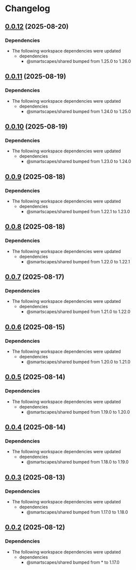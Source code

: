 # Changelog

## [0.0.12](https://github.com/BinaryStudioAcademy/bsa-2025-smartscapes/compare/@smartscapes/tests-v0.0.11...@smartscapes/tests-v0.0.12) (2025-08-20)


### Dependencies

* The following workspace dependencies were updated
  * dependencies
    * @smartscapes/shared bumped from 1.25.0 to 1.26.0

## [0.0.11](https://github.com/BinaryStudioAcademy/bsa-2025-smartscapes/compare/@smartscapes/tests-v0.0.10...@smartscapes/tests-v0.0.11) (2025-08-19)


### Dependencies

* The following workspace dependencies were updated
  * dependencies
    * @smartscapes/shared bumped from 1.24.0 to 1.25.0

## [0.0.10](https://github.com/BinaryStudioAcademy/bsa-2025-smartscapes/compare/@smartscapes/tests-v0.0.9...@smartscapes/tests-v0.0.10) (2025-08-19)


### Dependencies

* The following workspace dependencies were updated
  * dependencies
    * @smartscapes/shared bumped from 1.23.0 to 1.24.0

## [0.0.9](https://github.com/BinaryStudioAcademy/bsa-2025-smartscapes/compare/@smartscapes/tests-v0.0.8...@smartscapes/tests-v0.0.9) (2025-08-18)


### Dependencies

* The following workspace dependencies were updated
  * dependencies
    * @smartscapes/shared bumped from 1.22.1 to 1.23.0

## [0.0.8](https://github.com/BinaryStudioAcademy/bsa-2025-smartscapes/compare/@smartscapes/tests-v0.0.7...@smartscapes/tests-v0.0.8) (2025-08-18)


### Dependencies

* The following workspace dependencies were updated
  * dependencies
    * @smartscapes/shared bumped from 1.22.0 to 1.22.1

## [0.0.7](https://github.com/BinaryStudioAcademy/bsa-2025-smartscapes/compare/@smartscapes/tests-v0.0.6...@smartscapes/tests-v0.0.7) (2025-08-17)


### Dependencies

* The following workspace dependencies were updated
  * dependencies
    * @smartscapes/shared bumped from 1.21.0 to 1.22.0

## [0.0.6](https://github.com/BinaryStudioAcademy/bsa-2025-smartscapes/compare/@smartscapes/tests-v0.0.5...@smartscapes/tests-v0.0.6) (2025-08-15)


### Dependencies

* The following workspace dependencies were updated
  * dependencies
    * @smartscapes/shared bumped from 1.20.0 to 1.21.0

## [0.0.5](https://github.com/BinaryStudioAcademy/bsa-2025-smartscapes/compare/@smartscapes/tests-v0.0.4...@smartscapes/tests-v0.0.5) (2025-08-14)


### Dependencies

* The following workspace dependencies were updated
  * dependencies
    * @smartscapes/shared bumped from 1.19.0 to 1.20.0

## [0.0.4](https://github.com/BinaryStudioAcademy/bsa-2025-smartscapes/compare/@smartscapes/tests-v0.0.3...@smartscapes/tests-v0.0.4) (2025-08-14)


### Dependencies

* The following workspace dependencies were updated
  * dependencies
    * @smartscapes/shared bumped from 1.18.0 to 1.19.0

## [0.0.3](https://github.com/BinaryStudioAcademy/bsa-2025-smartscapes/compare/@smartscapes/tests-v0.0.2...@smartscapes/tests-v0.0.3) (2025-08-13)


### Dependencies

* The following workspace dependencies were updated
  * dependencies
    * @smartscapes/shared bumped from 1.17.0 to 1.18.0

## [0.0.2](https://github.com/BinaryStudioAcademy/bsa-2025-smartscapes/compare/@smartscapes/tests-v0.0.1...@smartscapes/tests-v0.0.2) (2025-08-12)


### Dependencies

* The following workspace dependencies were updated
  * dependencies
    * @smartscapes/shared bumped from * to 1.17.0
